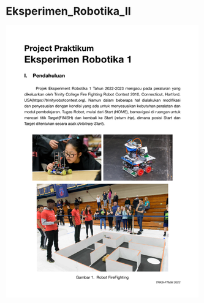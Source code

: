 # Eksperimen_Robotika_II

![Example Image](https://github.com/alieffsl/Robotics-Lab-I-Maze-Solving/blob/main/Project-Rule/Robotics%20Lab%20I%20-%20Project%20Rule_1.png)
